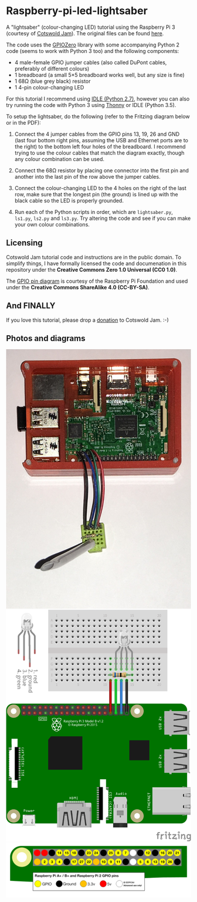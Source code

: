 # Raspberry-pi-led-lightsaber
A "lightsaber" (colour-changing LED) tutorial using the Raspberry Pi 3 (courtesy of [Cotswold Jam](http://www.cotswoldjam.org/)). The original files can be found [here](http://cotswoldjam.org/downloads/2018-09/).

The code uses the [GPIOZero](https://github.com/RPi-Distro/python-gpiozero/) library with some accompanying Python 2 code (seems to work with Python 3 too) and the following components:

* 4 male-female GPIO jumper cables (also called DuPont cables, preferably of different colours)
* 1 breadboard (a small 5×5 breadboard works well, but any size is fine)
* 1 68Ω (blue grey black) resistor
* 1 4-pin colour-changing LED

For this tutorial I recommend using [IDLE (Python 2.7)](https://www.python.org/downloads/), however you can also try running the code with Python 3 using [Thonny](http://thonny.org/) or IDLE (Python 3.5).

To setup the lightsaber, do the following (refer to the Fritzing diagram below or in the PDF):

1. Connect the 4 jumper cables from the GPIO pins 13, 19, 26 and GND (last four bottom right pins, assuming the USB and Ethernet ports are to the right) to the bottom left four holes of the breadboard. I recommend trying to use the colour cables that match the diagram exactly, though any colour combination can be used.

2. Connect the 68Ω resistor by placing one connector into the first pin and another into the last pin of the row above the jumper cables.

3. Connect the colour-changing LED to the 4 holes on the right of the last row, make sure that the longest pin (the ground) is lined up with the black cable so the LED is properly grounded.

4. Run each of the Python scripts in order, which are `lightsaber.py`, `ls1.py`, `ls2.py` and `ls3.py`. Try altering the code and see if you can make your own colour combinations.

## Licensing
Cotswold Jam tutorial code and instructions are in the public domain. To simplify things, I have formally licensed the code and documenation in this repository under the **Creative Commons Zero 1.0 Universal (CC0 1.0)**.

The [GPIO pin diagram](https://www.raspberrypi.org/documentation/usage/gpio/) is courtesy of the Raspberry Pi Foundation and used under the **Creative Commons ShareAlike 4.0 (CC-BY-SA)**.

## And FINALLY
If you love this tutorial, please drop a [donation](https://www.PayPal.me/cotswoldjam) to Cotswold Jam. :-)

## Photos and diagrams
![](IMG_2132.JPG "A demonstration using a small 5×5 breadboard")
![](FritzingDiagram.png "A Fritzing diagram of the components")
![](gpio-numbers-pi2.png "GPIO pin layout, this project uses pins 13, 19, 26 and GND (the last four)")
